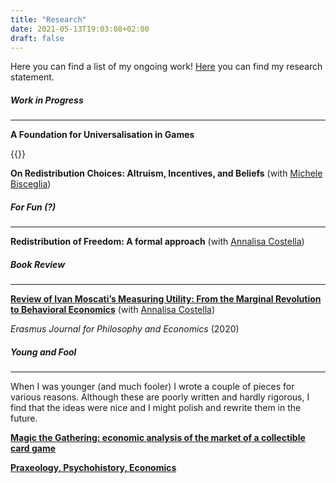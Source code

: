 ```yaml
---
title: "Research"
date: 2021-05-13T19:03:08+02:00
draft: false
---
```


Here you can find a list of my ongoing work! [Here](https://enricomattia.github.io/statement/) you can find my research statement.

##### Work in Progress
---

__A Foundation for Universalisation in Games__

{{<hideuni>}}

__On Redistribution Choices: Altruism, Incentives, and Beliefs__ (with [Michele Bisceglia](https://www.tse-fr.eu/fr/people/michele-bisceglia))

##### For Fun (?)
---

__Redistribution of Freedom: A formal approach__ (with [Annalisa Costella](https://www.eur.nl/people/annalisa-costella))

##### Book Review
---

[__Review of Ivan Moscati’s Measuring Utility: From the Marginal Revolution to Behavioral Economics__](https://ejpe.org/journal/article/view/469/337)
 (with [Annalisa Costella](https://www.eur.nl/people/annalisa-costella))

_Erasmus Journal for Philosophy and Economics_ (2020)

##### Young and Fool
---

When I was younger (and much fooler) I wrote a couple of pieces for various reasons. Although these are poorly written and hardly rigorous, I find that the ideas were nice and I might polish and rewrite them in the future.

[__Magic the Gathering: economic analysis of the market of a collectible card game__](https://drive.google.com/file/d/15yPA-a-yTn5jF90XFUiu9AZ7T88ubzlS/view?usp=sharing)

[__Praxeology, Psychohistory, Economics__](https://drive.google.com/file/d/1wC50V4HI6mnFPW1gmyGW6v0mHXF-Tde_/view?usp=sharing)
